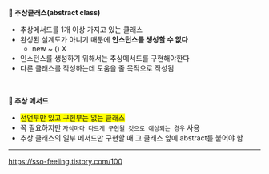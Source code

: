 **:eyes: 추상클래스(abstract class)**

- 추상메서드를 1개 이상 가지고 있는 클래스
- 완성된 설계도가 아니기 때문에 **인스턴스를 생성할 수 없다**
  - new ~ () X
- 인스턴스를 생성하기 위해서는 추상메서드를 구현해야한다
- 다른 클래스를 작성하는데 도움을 줄 목적으로 작성됨

<br>

**:eyes: 추상 메서드**

- <span style="background-color:yellow">선언부만 있고 구현부는 없는 클래스</span>
- 꼭 필요하지만 `자식마다 다르게 구현될 것으로 예상되는 경우` 사용
- 추상 클래스의 일부 메서드만 구현할 때 그 클래스 앞에 abstract를 붙어야 함



-------------------------------

https://sso-feeling.tistory.com/100
